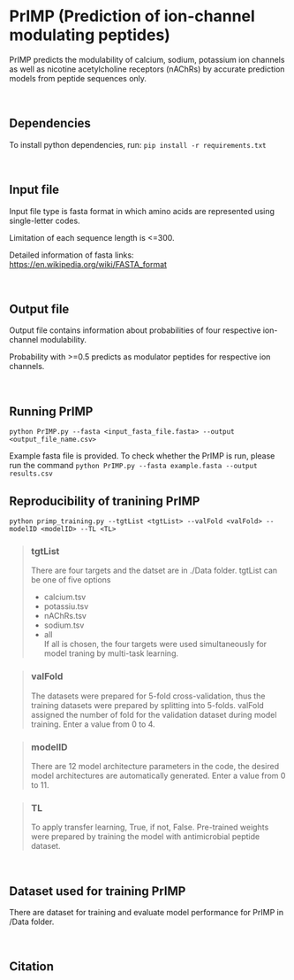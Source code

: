 # PrIMP (Prediction of ion-channel modulating peptides)

PrIMP predicts the modulability of calcium, sodium, potassium ion channels as well as nicotine acetylcholine receptors (nAChRs) by accurate prediction models from peptide sequences only.

<br>

## Dependencies
To install python dependencies, run: `pip install -r requirements.txt`

<br>

## Input file 
Input file type is fasta format in which amino acids are represented using single-letter codes.

Limitation of each sequence length is <=300.

Detailed information of fasta links: https://en.wikipedia.org/wiki/FASTA_format

<br>

## Output file
Output file contains information about probabilities of four respective ion-channel modulability.

Probability with >=0.5 predicts as modulator peptides for respective ion channels.

<br>

## Running PrIMP
`python PrIMP.py --fasta <input_fasta_file.fasta> --output <output_file_name.csv>`

Example fasta file is provided. To check whether the PrIMP is run, please run the command
`python PrIMP.py --fasta example.fasta --output results.csv`
<br>

## Reproducibility of tranining PrIMP
`
python primp_training.py --tgtList <tgtList> --valFold <valFold> --modelID <modelID> --TL <TL>
`

> ### tgtList
> 
> There are four targets and the datset are in ./Data folder. tgtList can be one of five options
> - calcium.tsv
> - potassiu.tsv
> - nAChRs.tsv
> - sodium.tsv
> - all <br>
> If all is chosen, the four targets were used simultaneously for model traning by multi-task learning.

> ### valFold
> The datasets were prepared for 5-fold cross-validation, thus the training datasets were prepared by splitting into 5-folds.
> valFold assigned the number of fold for the validation dataset during model training. 
> Enter a value from 0 to 4.

> ### modelID
> There are 12 model architecture parameters in the code, the desired model architectures are automatically generated.
> Enter a value from 0 to 11.

> ### TL
> To apply transfer learning, True, if not, False.
> Pre-trained weights were prepared by training the model with antimicrobial peptide dataset.

<br>

## Dataset used for training PrIMP
There are dataset for training and evaluate model performance for PrIMP in /Data folder.

<br>

## Citation
